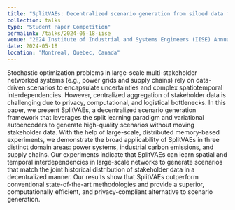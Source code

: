 ```yaml
---
title: "SplitVAEs: Decentralized scenario generation from siloed data for stochastic optimization problems"
collection: talks
type: "Student Paper Competition"
permalink: /talks/2024-05-18-iise
venue: "2024 Institute of Industrial and Systems Engineers (IISE) Annual Conference & Expo"
date: 2024-05-18
location: "Montreal, Quebec, Canada"
---
```


Stochastic optimization problems in large-scale multi-stakeholder networked systems (e.g., power grids and supply chains) rely on data-driven scenarios to encapsulate uncertainties and complex spatiotemporal interdependencies. However, centralized aggregation of stakeholder data is challenging due to privacy, computational, and logistical bottlenecks. In this paper, we present SplitVAEs, a decentralized scenario generation framework that leverages the split learning paradigm and variational autoencoders to generate high-quality scenarios without moving stakeholder data. With the help of large-scale, distributed memory-based experiments, we demonstrate the broad applicability of SplitVAEs in three distinct domain areas: power systems, industrial carbon emissions, and supply chains. Our experiments indicate that SplitVAEs can learn spatial and temporal interdependencies in large-scale networks to generate scenarios that match the joint historical distribution of stakeholder data in a decentralized manner. Our results show that SplitVAEs outperform conventional state-of-the-art methodologies and provide a superior, computationally efficient, and privacy-compliant alternative to scenario generation.
